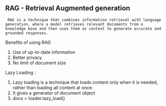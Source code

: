 ## RAG - Retrieval Augmented generation ##
     RAG is a technique that combines information retrieval with language generation, where a model retrieves relevant documents from a knowledge base and then uses them as context to generate accurate and grounded responses. 

Benefits of using RAG
1. Use of up-to-date information
2. Better privacy
3. No limit of document size



Lazy Loading :
1. Lazy loading is a technique that loads content only when it is needed, rather than loading all content at once.
2. It gives a generator of document object
3. docs = loader.lazy_load()